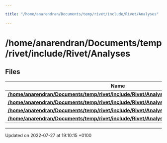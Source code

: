 ```yaml
---

title: "/home/anarendran/Documents/temp/rivet/include/Rivet/Analyses"

---
```


# /home/anarendran/Documents/temp/rivet/include/Rivet/Analyses



## Files

| Name           |
| -------------- |
| **[/home/anarendran/Documents/temp/rivet/include/Rivet/Analyses/MC_Cent_pPb.hh](http://example.org/files/mc__cent__ppb_8hh/#file-mc-cent-ppb.hh)**  |
| **[/home/anarendran/Documents/temp/rivet/include/Rivet/Analyses/MC_JetAnalysis.hh](http://example.org/files/mc__jetanalysis_8hh/#file-mc-jetanalysis.hh)**  |
| **[/home/anarendran/Documents/temp/rivet/include/Rivet/Analyses/MC_JetSplittings.hh](http://example.org/files/mc__jetsplittings_8hh/#file-mc-jetsplittings.hh)**  |
| **[/home/anarendran/Documents/temp/rivet/include/Rivet/Analyses/MC_ParticleAnalysis.hh](http://example.org/files/mc__particleanalysis_8hh/#file-mc-particleanalysis.hh)**  |






-------------------------------

Updated on 2022-07-27 at 19:10:15 +0100
